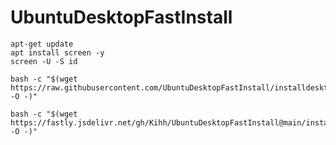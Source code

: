 # UbuntuDesktopFastInstall
```
apt-get update
apt install screen -y
screen -U -S id
```
```
bash -c "$(wget https://raw.githubusercontent.com/UbuntuDesktopFastInstall/installdesktop.sh -O -)"
```
```
bash -c "$(wget https://fastly.jsdelivr.net/gh/Kihh/UbuntuDesktopFastInstall@main/installdesktop.sh -O -)"
```
